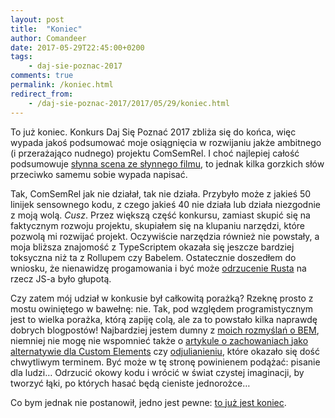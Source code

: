 ```yaml
---
layout: post
title:  "Koniec"
author: Comandeer
date: 2017-05-29T22:45:00+0200
tags: 
    - daj-sie-poznac-2017
comments: true
permalink: /koniec.html
redirect_from:
    - /daj-sie-poznac-2017/2017/05/29/koniec.html
---
```


To już koniec. Konkurs Daj Się Poznać 2017 zbliża się do końca, więc wypada jakoś podsumować moje osiągnięcia w rozwijaniu jakże ambitnego (i przerażająco nudnego) projektu ComSemRel. I choć najlepiej całość podsumowuje [słynna scena ze słynnego filmu](https://www.youtube.com/watch?v=oxiJrcFo724), to jednak kilka gorzkich słów przeciwko samemu sobie wypada napisać.

Tak, ComSemRel jak nie działał, tak nie działa. Przybyło może z jakieś 50 linijek sensownego kodu, z czego jakieś 40 nie działa lub działa niezgodnie z moją wolą. _Cusz_. Przez większą część konkursu, zamiast skupić się na faktycznym rozwoju projektu, skupiałem się na klupaniu narzędzi, które pozwolą mi rozwijać projekt. Oczywiście narzędzia również nie powstały, a moja bliższa znajomość z TypeScriptem okazała się jeszcze bardziej toksyczna niż ta z Rollupem czy Babelem. Ostatecznie doszedłem do wniosku, że nienawidzę progamowania i być może [odrzucenie Rusta](https://github.com/Comandeer/Lisek) na rzecz JS-a było głupotą.

Czy zatem mój udział w konkusie był całkowitą porażką? Rzeknę prosto z mostu owiniętego w bawełnę: nie. Tak, pod względem programistycznym jest to wielka porażka, którą zapiję colą, ale za to powstało kilka naprawdę dobrych blogpostów! Najbardziej jestem dumny z [moich rozmyślań o BEM](https://blog.comandeer.pl/html-css/javascript/daj-sie-poznac-2017/2017/05/12/bem-jako-architektura.html), niemniej nie mogę nie wspomnieć także o [artykule o zachowaniach jako alternatywie dla Custom Elements](https://blog.comandeer.pl/html-css/javascript/daj-sie-poznac-2017/2017/04/09/potrzebujemy-zachowan-nie-dziedziczenia.html) czy [odjulianieniu](https://blog.comandeer.pl/refleksje/daj-sie-poznac-2017/2017/04/26/odjulianilem-sie.html), które okazało się dość chwytliwym terminem. Być może w tę stronę powinienem podążać: pisanie dla ludzi… Odrzucić okowy kodu i wrócić w świat czystej imaginacji, by tworzyć łąki, po których hasać będą cieniste jednorożce…

Co bym jednak nie postanowił, jedno jest pewne: [to już jest koniec](https://www.youtube.com/watch?v=dB62xkejDIc).
